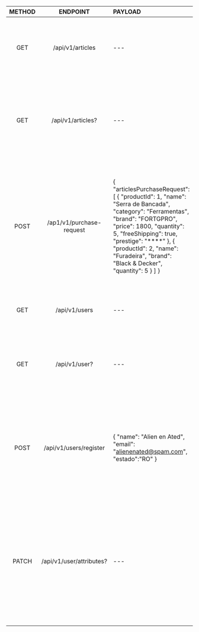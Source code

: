 | METHOD 	| ENDPOINT 	| PAYLOAD 	| QUERY 	| RESPONSE 	| ACTION 	|
| :-------:	| :-----------------------:	|:-------------------------------------------------------------------------------------------------------------------------------------------------------------------------------------------------------------------------------------------------------------------------------------------------------------------------------------------------------------------------------------------------------------------------------------------------------------------------------------	|:-----------------------------------------------------------------------------------:	|:------------------------------------------------------------------------------------------------------------------------------------------------------------------------------------------------------------------------------------------------------------------------------------------------------------------------------------------------------------------------------------------------------------------------------------------------------------------------------------------------------------------------------------------------------------------------------------------------------------------------------------------------------------------------------------------------------------------------------------------------------------------	|:-----------------------------------------------------------------------------------------------------------------------------------------------------------------------------:	|
| GET 	| /api/v1/articles 	| --- 	| --- 	| [ { "productId": 1, "name": "Serra de Bancada", "category": "Ferramentas", "brand": "FORTGPRO", "price": 1800, "quantity": 9, "freeShipping": true, "prestige": "****" } ] 	| Lista todos os produtos cadastrados 	|
| GET 	| /api/v1/articles? 	| --- 	| product=productName brand=brandName category=categoryName order=0 freeShipping=true 	| 	| Filtra e ordena produtos de acordo com rota query Parâmetro oder aceita valores de 0 a 3 freeShipping é Boolean 	 |
| POST 	| /ap1/v1/purchase-request 	| { "articlesPurchaseRequest": [ { "productId": 1, "name": "Serra de Bancada", "category": "Ferramentas", "brand": "FORTGPRO", "price": 1800, "quantity": 5, "freeShipping": true, "prestige": "****" }, { "productId": 2, "name": "Furadeira", "brand": "Black & Decker", "quantity": 5 } ] }	| --- 	| { "ticket": { "articles": [ { "productId": 1, "name": "Serra de Bancada", "category": "Ferramentas", "brand": "FORTGPRO", "price": 1800, "quantity": 5, "freeShipping": true, "prestige": "****" }, { "productId": 2, "name": "Furadeira", "category": "Ferramentas", "brand": "Black & Decker", "price": 500, "quantity": 5, "freeShipping": true, "prestige": "****" } ], "total": 11500, "id": 530 } } 	| Realiza a solicitação de uma compra e armazena os produtos no carrinho, que é retornado na Response. 	|
| GET 	| /api/v1/users 	| --- 	| --- 	| { "name": "Alien en Ated", "email": "alienenated@spam.com", "estado":"RO" "status": "INACTIVE" } 	| Lista todos os clientes cadastrados 	|
| GET 	| /api/v1/user? 	| --- 	| email=alienenated@spam.com 	| { "name": "Alien en Ated", "email": "alienenated@spam.com", "estado": "RO", "password": password, "id": "28f8096d-3372-4d16-b92d-debf2ca72ad0", "status": "INACTIVE" } 	| Lista o cliente cadastrado por email 	|
| POST 	| /api/v1/users/register 	| { "name": "Alien en Ated", "email": "alienenated@spam.com", "estado":"RO" } 	| --- 	| { "name": "Alien en Ated", "email": "alienenated@spam.com", "estado":"RO" "status": "ACTIVE" } 	| Cadastra novo cliente com os parâmetros passados em payload. Todo novo usuário recebe nome e id (uuid) imutáveis e Status como ativo 	|
| PATCH 	| /api/v1/user/attributes? 	| --- 	| email=alienenated@spam.com emailChange=alien@spam.com password=password 	| { "name": "Alien en Ated", "email": "alien@spam.com", "estado": "RO", "status": "INACTIVE" } 	| Altera parâmetros de cadastro para o cliente com email 'email' apontado por query Parâmetro obrigatório: email Parâmetro opcional: emailChange, password (requer ao menos um) 	|
